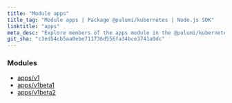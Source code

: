 ```yaml
---
title: "Module apps"
title_tag: "Module apps | Package @pulumi/kubernetes | Node.js SDK"
linktitle: "apps"
meta_desc: "Explore members of the apps module in the @pulumi/kubernetes package."
git_sha: "c3ed54cb5aa0ebe711736d556fa34bce3741a0dc"
---
```


<!-- WARNING: this page was generated by a tool. Do not edit it by hand. -->
<!-- To change it, please see https://github.com/pulumi/docs/tree/master/tools/tscdocgen. -->


<h3>Modules</h3>
<ul class="api">
    <li><a href="v1/"><span class="symbol module"></span>apps/v1</a></li>
    <li><a href="v1beta1/"><span class="symbol module"></span>apps/v1beta1</a></li>
    <li><a href="v1beta2/"><span class="symbol module"></span>apps/v1beta2</a></li>
</ul>








